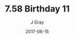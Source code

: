 ---
title: '7.58 Birthday 11'
alt: 'Mysteries of the Arcana'
date: '2017-06-15'
author: 'J Gray'
artist: 'Keira'
chapter: '7 Tales of the Arcana'
filler: false
---